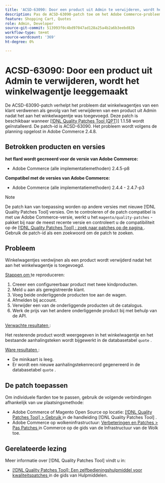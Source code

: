```yaml
---
title: 'ACSD-63090: Door een product uit Admin te verwijderen, wordt het winkelwagentje leeggemaakt'
description: Pas de ACSD-63090-patch toe om het Adobe Commerce-probleem op te lossen waarbij winkelwagentjes van een klant verdwenen als gevolg van het verwijderen van een product nadat het aan het winkelwagentje was toegevoegd.
feature: Shopping Cart, Quotes
role: Admin, Developer
source-git-commit: 513993f0c4bd97047ad128a25a4b2a6b3eebd82b
workflow-type: tm+mt
source-wordcount: '369'
ht-degree: 0%

---
```


# ACSD-63090: Door een product uit Admin te verwijderen, wordt het winkelwagentje leeggemaakt

De ACSD-63090-patch verhelpt het probleem dat winkelwagentjes van een klant verdwenen als gevolg van het verwijderen van een product uit Admin nadat het aan het winkelwagentje was toegevoegd. Deze patch is beschikbaar wanneer [[!DNL Quality Patches Tool (QPT)]](/help/tools/quality-patches-tool/quality-patches-tool-to-self-serve-quality-patches.md) 1.1.58 wordt geïnstalleerd. De patch-id is ACSD-63090. Het probleem wordt volgens de planning opgelost in Adobe Commerce 2.4.8.

## Betrokken producten en versies

**het flard wordt gecreeerd voor de versie van Adobe Commerce:**

* Adobe Commerce (alle implementatiemethoden) 2.4.5-p8

**Compatibel met de versies van Adobe Commerce:**

* Adobe Commerce (alle implementatiemethoden) 2.4.4 - 2.4.7-p3

>[!NOTE]
>
>De patch kan van toepassing worden op andere versies met nieuwe [!DNL Quality Patches Tool] versies. Om te controleren of de patch compatibel is met uw Adobe Commerce-versie, werkt u het `magento/quality-patches` -pakket bij naar de meest recente versie en controleert u de compatibiliteit op de [[!DNL Quality Patches Tool] : zoek naar patches op de pagina ](https://experienceleague.adobe.com/tools/commerce-quality-patches/index.html) . Gebruik de patch-id als een zoekwoord om de patch te zoeken.

## Probleem

Winkelwagentjes verdwijnen als een product wordt verwijderd nadat het aan het winkelwagentje is toegevoegd.

<u> Stappen om </u> te reproduceren:

1. Creeer een configureerbaar product met twee kindproducten.
1. Meld u aan als geregistreerde klant.
1. Voeg beide onderliggende producten toe aan de wagen.
1. Afmelden bij account.
1. Verwijder een van de onderliggende producten uit de catalogus.
1. Werk de prijs van het andere onderliggende product bij met behulp van de API.

<u> Verwachte resultaten </u>:

Het resterende product wordt weergegeven in het winkelwagentje en het bestaande aanhalingsteken wordt bijgewerkt in de databasetabel `quote` .

<u> Ware resultaten </u>:

* De minikaart is leeg.
* Er wordt een nieuwe aanhalingstekenrecord gegenereerd in de databasetabel `quote` .

## De patch toepassen

Om individuele flarden toe te passen, gebruik de volgende verbindingen afhankelijk van uw plaatsingsmethode:

* Adobe Commerce of Magento Open Source op locatie: [[!DNL Quality Patches Tool]  > Gebruik ](/help/tools/quality-patches-tool/usage.md) in de handleiding [!DNL Quality Patches Tool] .
* Adobe Commerce op wolkeninfrastructuur: [ Verbeteringen en Patches > Pas Patches ](https://experienceleague.adobe.com/docs/commerce-cloud-service/user-guide/develop/upgrade/apply-patches.html) in Commerce op de gids van de Infrastructuur van de Wolk toe.

## Gerelateerde lezing

Meer informatie over [!DNL Quality Patches Tool] vindt u in:

* [[!DNL Quality Patches Tool]: Een zelfbedieningshulpmiddel voor kwaliteitspatches ](/help/tools/quality-patches-tool/quality-patches-tool-to-self-serve-quality-patches.md) in de gids van Hulpmiddelen.
